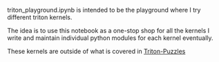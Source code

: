 triton_playground.ipynb is intended to be the playground where I try different triton kernels.

The idea is to use this notebook as a one-stop shop for all the kernels I write and maintain individual python modules for each kernel eventually.

These kernels are outside of what is covered in [Triton-Puzzles](https://github.com/srush/Triton-Puzzles)
